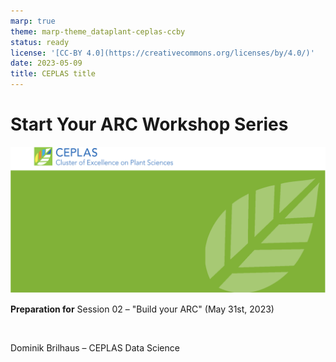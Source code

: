 ```yaml
---
marp: true
theme: marp-theme_dataplant-ceplas-ccby
status: ready
license: '[CC-BY 4.0](https://creativecommons.org/licenses/by/4.0/)'
date: 2023-05-09
title: CEPLAS title
---
```


# Start Your ARC Workshop Series

<!-- Title slide to class -->

<!-- _color: white -->
<!-- _paginate: false -->
<!-- _footer: "" -->

![bg fit](./images/ceplas/ceplas-background-title.drawio.svg)

**Preparation for** Session 02 &ndash; "Build your ARC"
(May 31st, 2023)

<br>

Dominik Brilhaus &ndash; CEPLAS Data Science
